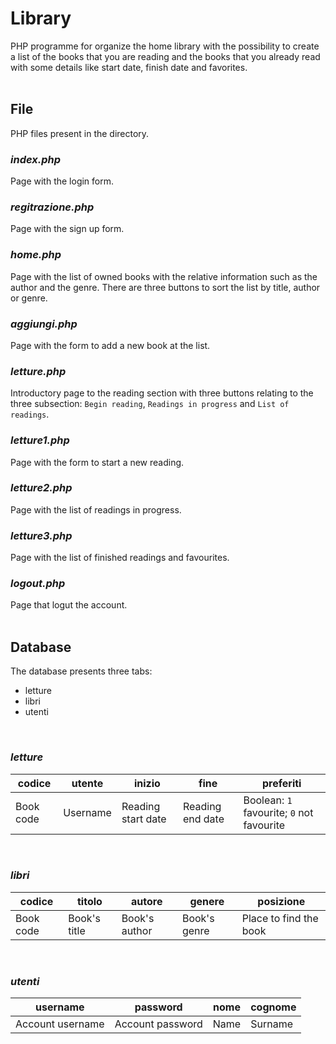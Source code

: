 # Library
PHP programme for organize the home library with the possibility to create a list of the books that you are reading and the books that you already read with some details like start date, finish date and favorites.</br></br>

## File

PHP files present in the directory.</br>

### _index.php_

Page with the login form.</br>

### _regitrazione.php_

Page with the sign up form.</br>

### _home.php_

Page with the list of owned books with the relative information such as the author and the genre. There are three buttons to sort the list by title, author or genre.</br>

### _aggiungi.php_

Page with the form to add a new book at the list.</br>

### _letture.php_

Introductory page to the reading section with three buttons relating to the three subsection: `Begin reading`, `Readings in progress` and `List of readings`.</br>

### _letture1.php_

Page with the form to start a new reading.</br>

### _letture2.php_

Page with the list of readings in progress.</br>

### _letture3.php_

Page with the list of finished readings and favourites.</br>

### _logout.php_

Page that logut the account.</br></br>

## Database

The database presents three tabs:
- letture
- libri
- utenti
</br>

### _letture_

| codice | utente | inizio | fine | preferiti |
|-|-|-|-|-|
| Book code | Username | Reading start date | Reading end date | Boolean: `1` favourite; `0` not favourite |
</br>

### _libri_

| codice | titolo | autore | genere | posizione |
|-|-|-|-|-|
| Book code | Book's title | Book's author | Book's genre | Place to find the book |
</br>

### _utenti_

| username | password | nome | cognome |
|-|-|-|-|
| Account username  | Account password | Name | Surname |
</br>
